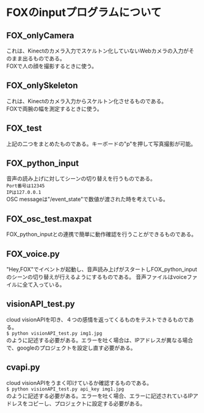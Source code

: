 # FOXのinputプログラムについて

## FOX_onlyCamera
これは、Kinectのカメラ入力でスケルトン化していないWebカメラの入力がそのまま出るものである。
<br>
FOXで人の顔を撮影するときに使う。

## FOX_onlySkeleton
これは、Kinectのカメラ入力からスケルトン化させるものである。
<br>
FOXで両腕の幅を測定するときに使う。

## FOX_test
上記の二つをまとめたものである。キーボードの"p"を押して写真撮影が可能。

## FOX_python_input
音声の読み上げに対してシーンの切り替えを行うものである。
<br>
`Port番号は12345`
<br>
`IPは127.0.0.1`
<br>
OSC messageは"/event_state"で数値が渡された時を考えている。

## FOX_osc_test.maxpat
FOX_python_inputとの連携で簡単に動作確認を行うことができるものである。

## FOX_voice.py
"Hey,FOX"でイベントが起動し、音声読み上げがスタートしFOX_python_inputのシーンの切り替えが行えるようにするものである。
音声ファイルはvoiceファイルに全て入っている。

## visionAPI_test.py
cloud visionAPIを叩き、４つの感情を返ってくるものをテストできるものである。
<br>
`$ python visionAPI_test.py img1.jpg`
<br>
のように記述する必要がある。エラーを吐く場合は、IPアドレスが異なる場合で、googleのプロジェクトを設定し直す必要がある。

## cvapi.py
cloud visionAPIをうまく叩けているか確認するものである。
<br>
`$ python visionAPI_test.py api_key img1.jpg`
<br>
のように記述する必要がある。エラーを吐く場合、エラーに記述されているIPアドレスをコピーし、プロジェクトに設定する必要がある。


